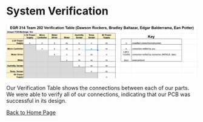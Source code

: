 # System Verification

![image caption](Pictures/Verification_Table.png)

Our Verification Table shows the connections between each of our parts. We were able to verify all of our connections, indicating that our PCB was successful in its design.


[Back to Home Page](/index.md)
